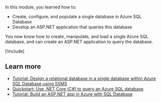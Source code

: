 In this module, you learned how to:

- Create, configure, and populate a single database in Azure SQL Database
- Develop an ASP.NET application that queries this database

You now know how to create, manipulate, and load a single Azure SQL database, and can create an ASP.NET application to query the database.

[!include[](../../../includes/azure-sandbox-cleanup.md)]

## Learn more

- [Tutorial: Design a relational database in a single database within Azure SQL Database using SSMS](https://docs.microsoft.com/azure/sql-database/sql-database-design-first-database)
- [Quickstart: Use .NET Core (C#) to query an Azure SQL database](https://docs.microsoft.com/azure/sql-database/sql-database-connect-query-dotnet-core)
- [Tutorial: Build an ASP.NET app in Azure with SQL Database](https://docs.microsoft.com/azure/app-service/app-service-web-tutorial-dotnet-sqldatabase)